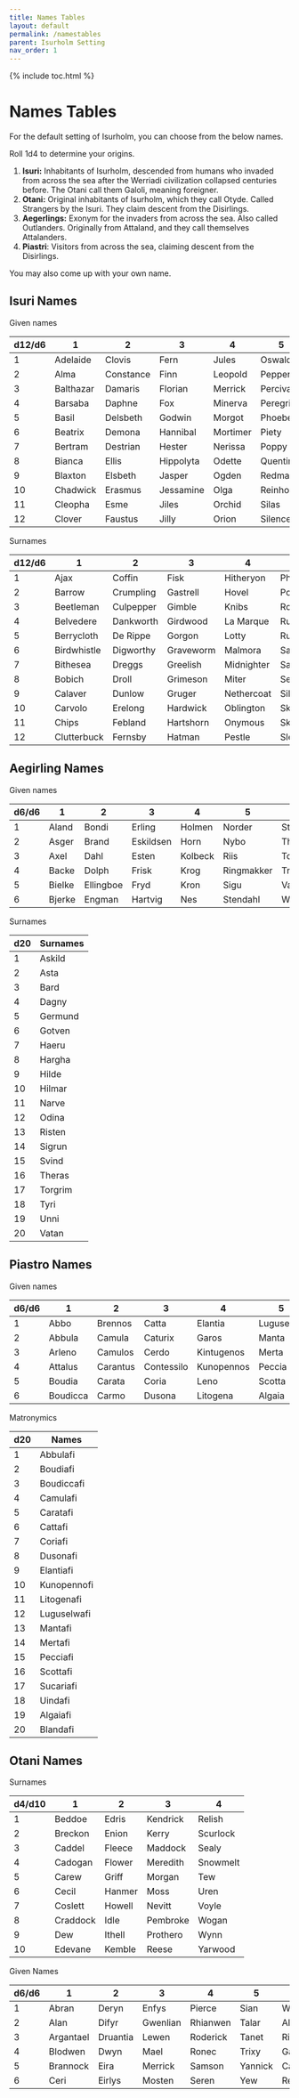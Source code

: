 ```yaml
---
title: Names Tables
layout: default
permalink: /namestables
parent: Isurholm Setting
nav_order: 1
---
```

{% include toc.html %}

# Names Tables
For the default setting of Isurholm, you can choose from the below names.

Roll 1d4 to determine your origins.

1. **Isuri:** Inhabitants of Isurholm, descended from humans who invaded from across the sea after the Werriadi civilization collapsed centuries before. The Otani call them Galoli, meaning foreigner.
2. **Otani:** Original inhabitants of Isurholm, which they call Otyde. Called Strangers by the Isuri. They claim descent from the Disirlings.
3. **Aegerlings:** Exonym for the invaders from across the sea. Also called Outlanders. Originally from Attaland, and they call themselves Attalanders. 
4. **Piastri**: Visitors from across the sea, claiming descent from the Disirlings.

You may also come up with your own name. 

## Isuri Names

Given names

| d12/d6 | 1         | 2         | 3         | 4        | 5         | 6         |
| ------ | --------- | --------- | --------- | -------- | --------- | --------- |
| 1      | Adelaide  | Clovis    | Fern      | Jules    | Oswald    | Stilton   |
| 2      | Alma      | Constance | Finn      | Leopold  | Pepper    | Stratford |
| 3      | Balthazar | Damaris   | Florian   | Merrick  | Percival  | Sybil     |
| 4      | Barsaba   | Daphne    | Fox       | Minerva  | Peregrine | Tenpiece  |
| 5      | Basil     | Delsbeth  | Godwin    | Morgot   | Phoebe    | Trillby   |
| 6      | Beatrix   | Demona    | Hannibal  | Mortimer | Piety     | Tuesday   |
| 7      | Bertram   | Destrian  | Hester    | Nerissa  | Poppy     | Ursula    |
| 8      | Bianca    | Ellis     | Hippolyta | Odette   | Quentin   | Vivian    |
| 9      | Blaxton   | Elsbeth   | Jasper    | Ogden    | Redmaine  | Waverly   |
| 10     | Chadwick  | Erasmus   | Jessamine | Olga     | Reinhold  | Webster   |
| 11     | Cleopha   | Esme      | Jiles     | Orchid   | Silas     | Wendy     |
| 12     | Clover    | Faustus   | Jilly     | Orion    | Silence   | Zora      |

Surnames

| d12/d6 | 1           | 2         | 3         | 4          | 5            | 6           |
| ------ | ----------- | --------- | --------- | ---------- | ------------ | ----------- |
| 1      | Ajax        | Coffin    | Fisk      | Hitheryon  | Phillifent   | Slitherly   |
| 2      | Barrow      | Crumpling | Gastrell  | Hovel      | Portendorfer | Slora       |
| 3      | Beetleman   | Culpepper | Gimble    | Knibs      | Rothery      | Southwark   |
| 4      | Belvedere   | Dankworth | Girdwood  | La Marque  | Rumbold      | Stavish     |
| 5      | Berrycloth  | De Rippe  | Gorgon    | Lotty      | Rummage      | Stoker      |
| 6      | Birdwhistle | Digworthy | Graveworm | Malmora    | Sallow       | Tarwater    |
| 7      | Bithesea    | Dreggs    | Greelish  | Midnighter | Saltmarsh    | Tumbler     |
| 8      | Bobich      | Droll     | Grimeson  | Miter      | Sedges       | Villin      |
| 9      | Calaver     | Dunlow    | Gruger    | Nethercoat | Silverless   | Wellbelove  |
| 10     | Carvolo     | Erelong   | Hardwick  | Oblington  | Skitter      | Westergreen |
| 11     | Chips       | Febland   | Hartshorn | Onymous    | Skorbeck     | Wexley      |
| 12     | Clutterbuck | Fernsby   | Hatman    | Pestle     | Slee         | Wilberforce |



## Aegirling Names

Given names

| d6/d6 | 1      | 2         | 3         | 4       | 5          | 6      |
| ----- | ------ | --------- | --------- | ------- | ---------- | ------ |
| 1     | Aland  | Bondi     | Erling    | Holmen  | Norder     | Strand |
| 2     | Asger  | Brand     | Eskildsen | Horn    | Nybo       | Thorp  |
| 3     | Axel   | Dahl      | Esten     | Kolbeck | Riis       | Toft   |
| 4     | Backe  | Dolph     | Frisk     | Krog    | Ringmakker | Tranum |
| 5     | Bielke | Ellingboe | Fryd      | Kron    | Sigu       | Vangra |
| 6     | Bjerke | Engman    | Hartvig   | Nes     | Stendahl   | Winter |


Surnames


| d20 | Surnames |
| --- | -------- |
| 1   | Askild   |
| 2   | Asta     |
| 3   | Bard     |
| 4   | Dagny    |
| 5   | Germund  |
| 6   | Gotven   |
| 7   | Haeru    |
| 8   | Hargha   |
| 9   | Hilde    |
| 10  | Hilmar   |
| 11  | Narve    |
| 12  | Odina    |
| 13  | Risten   |
| 14  | Sigrun   |
| 15  | Svind    |
| 16  | Theras   |
| 17  | Torgrim  |
| 18  | Tyri     |
| 19  | Unni     |
| 20  | Vatan    |

## Piastro Names

Given names

| d6/d6 | 1        | 2        | 3          | 4          | 5         | 6         |
| ----- | -------- | -------- | ---------- | ---------- | --------- | --------- |
| 1     | Abbo     | Brennos  | Catta      | Elantia    | Luguselwa | Segomaros |
| 2     | Abbula   | Camula   | Caturix    | Garos      | Manta     | Sucaria   |
| 3     | Arleno   | Camulos  | Cerdo      | Kintugenos | Merta     | Talos     |
| 4     | Attalus  | Carantus | Contessilo | Kunopennos | Peccia    | Uinda     |
| 5     | Boudia   | Carata   | Coria      | Leno       | Scotta    | Urus      |
| 6     | Boudicca | Carmo    | Dusona     | Litogena   | Algaia    | Wirogalos |

Matronymics

| d20 | Names       |
| --- | ----------- |
| 1   | Abbulafi    |
| 2   | Boudiafi    |
| 3   | Boudiccafi  |
| 4   | Camulafi    |
| 5   | Caratafi    |
| 6   | Cattafi     |
| 7   | Coriafi     |
| 8   | Dusonafi    |
| 9   | Elantiafi   |
| 10  | Kunopennofi |
| 11  | Litogenafi  |
| 12  | Luguselwafi |
| 13  | Mantafi     |
| 14  | Mertafi     |
| 15  | Pecciafi    |
| 16  | Scottafi    |
| 17  | Sucariafi   |
| 18  | Uindafi     |
| 19  | Algaiafi    |
| 20  | Blandafi    |

## Otani Names

Surnames

| d4/d10 | 1        | 2      | 3        | 4        |
| ------ | -------- | ------ | -------- | -------- |
| 1      | Beddoe   | Edris  | Kendrick | Relish   |
| 2      | Breckon  | Enion  | Kerry    | Scurlock |
| 3      | Caddel   | Fleece | Maddock  | Sealy    |
| 4      | Cadogan  | Flower | Meredith | Snowmelt |
| 5      | Carew    | Griff  | Morgan   | Tew      |
| 6      | Cecil    | Hanmer | Moss     | Uren     |
| 7      | Coslett  | Howell | Nevitt   | Voyle    |
| 8      | Craddock | Idle   | Pembroke | Wogan    |
| 9      | Dew      | Ithell | Prothero | Wynn     |
| 10     | Edevane  | Kemble | Reese    | Yarwood  |


Given Names

| d6/d6    | 1         | 2        | 3        | 4        | 5       | 6        |
| --- | --------- | -------- | -------- | -------- | ------- | -------- |
| 1   | Abran     | Deryn    | Enfys    | Pierce   | Sian    | Wynfred  |
| 2   | Alan      | Difyr    | Gwenlian | Rhianwen | Talar   | Alyse    |
| 3   | Argantael | Druantia | Lewen    | Roderick | Tanet   | Riffrick |
| 4   | Blodwen   | Dwyn     | Mael     | Ronec    | Trixy   | Garrett  |
| 5   | Brannock  | Eira     | Merrick  | Samson   | Yannick | Cadec    |
| 6   | Ceri      | Eirlys   | Mosten   | Seren    | Yew     | Reese    |

